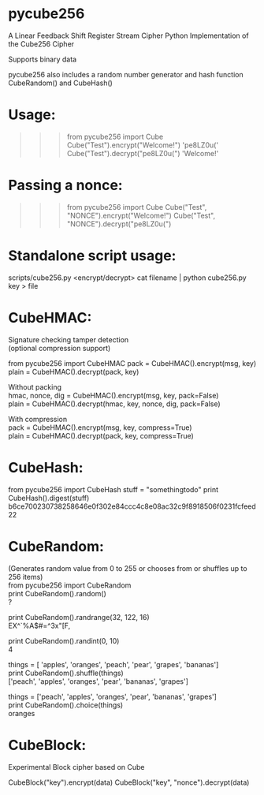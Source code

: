 # pycube256
A Linear Feedback Shift Register Stream Cipher
Python Implementation of the Cube256 Cipher

Supports binary data

pycube256 also includes a random number generator and hash function CubeRandom() and CubeHash()

# Usage:
>>> from pycube256 import Cube
>>> Cube("Test").encrypt("Welcome!")
'pe8LZ0u('
>>> Cube("Test").decrypt("pe8LZ0u(")
'Welcome!'

# Passing a  nonce:
>>> from pycube256 import Cube
>>> Cube("Test", "NONCE").encrypt("Welcome!")
>>> Cube("Test", "NONCE").decrypt("pe8LZ0u(")

# Standalone script usage:
scripts/cube256.py <encrypt/decrypt>
cat filename | python cube256.py key > file

# CubeHMAC:
Signature checking tamper detection  
(optional compression support)  

from pycube256 import CubeHMAC
pack = CubeHMAC().encrypt(msg, key)  
plain = CubeHMAC().decrypt(pack, key)  

Without packing  
hmac, nonce, dig = CubeHMAC().encrypt(msg, key, pack=False)  
plain = CubeHMAC().decrypt(hmac, key, nonce, dig, pack=False)  

With compression  
pack = CubeHMAC().encrypt(msg, key, compress=True)  
plain = CubeHMAC().decrypt(pack, key, compress=True)  

# CubeHash:
from pycube256 import CubeHash
stuff = "somethingtodo"
print CubeHash().digest(stuff)
b6ce700230738258646e0f302e84ccc4c8e08ac32c9f8918506f0231fcfeed22

# CubeRandom:
(Generates random value from 0 to 255 or chooses from or shuffles up to 256 items)  
from pycube256 import CubeRandom  
print CubeRandom().random()  
?

print CubeRandom().randrange(32, 122, 16)  
EX^`%A$#=^3x"[F,

print CubeRandom().randint(0, 10)  
4

things = [ 'apples', 'oranges', 'peach', 'pear', 'grapes', 'bananas']  
print CubeRandom().shuffle(things)  
['peach', 'apples', 'oranges', 'pear', 'bananas', 'grapes']  

things = ['peach', 'apples', 'oranges', 'pear', 'bananas', 'grapes']  
print CubeRandom().choice(things)  
oranges  

# CubeBlock:  
Experimental Block cipher based on Cube  

CubeBlock("key").encrypt(data)
CubeBlock("key", "nonce").decrypt(data) 
